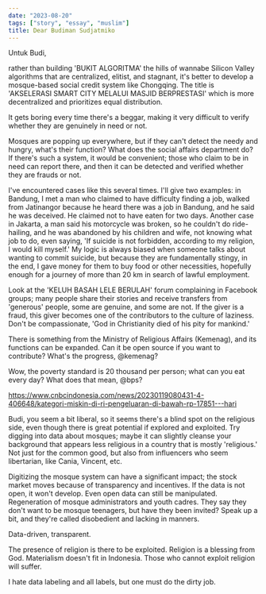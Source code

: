 ```yaml
---
date: "2023-08-20"
tags: ["story", "essay", "muslim"]
title: Dear Budiman Sudjatmiko
---
```


Untuk Budi, 

rather than building 'BUKIT ALGORITMA' the hills of wannabe Silicon Valley algorithms that are centralized, elitist, and stagnant, it's better to develop a mosque-based social credit system like Chongqing. The title is 'AKSELERASI SMART CITY MELALUI MASJID BERPRESTASI' which is more decentralized and prioritizes equal distribution.

It gets boring every time there's a beggar, making it very difficult to verify whether they are genuinely in need or not.

Mosques are popping up everywhere, but if they can't detect the needy and hungry, what's their function? What does the social affairs department do? If there's such a system, it would be convenient; those who claim to be in need can report there, and then it can be detected and verified whether they are frauds or not.

I've encountered cases like this several times. I'll give two examples: in Bandung, I met a man who claimed to have difficulty finding a job, walked from Jatinangor because he heard there was a job in Bandung, and he said he was deceived. He claimed not to have eaten for two days. Another case in Jakarta, a man said his motorcycle was broken, so he couldn't do ride-hailing, and he was abandoned by his children and wife, not knowing what job to do, even saying, 'If suicide is not forbidden, according to my religion, I would kill myself.' My logic is always biased when someone talks about wanting to commit suicide, but because they are fundamentally stingy, in the end, I gave money for them to buy food or other necessities, hopefully enough for a journey of more than 20 km in search of lawful employment.

Look at the 'KELUH BASAH LELE BERULAH' forum complaining in Facebook groups; many people share their stories and receive transfers from 'generous' people, some are genuine, and some are not. If the giver is a fraud, this giver becomes one of the contributors to the culture of laziness. Don't be compassionate, 'God in Christianity died of his pity for mankind.'

There is something from the Ministry of Religious Affairs (Kemenag), and its functions can be expanded. Can it be open source if you want to contribute? What's the progress, @kemenag?

Wow, the poverty standard is 20 thousand per person; what can you eat every day? What does that mean, @bps?

https://www.cnbcindonesia.com/news/20230119080431-4-406648/kategori-miskin-di-ri-pengeluaran-di-bawah-rp-17851---hari

Budi, you seem a bit liberal, so it seems there's a blind spot on the religious side, even though there is great potential if explored and exploited. Try digging into data about mosques; maybe it can slightly cleanse your background that appears less religious in a country that is mostly 'religious.' Not just for the common good, but also from influencers who seem libertarian, like Cania, Vincent, etc.

Digitizing the mosque system can have a significant impact; the stock market moves because of transparency and incentives. If the data is not open, it won't develop. Even open data can still be manipulated. Regeneration of mosque administrators and youth cadres. They say they don't want to be mosque teenagers, but have they been invited? Speak up a bit, and they're called disobedient and lacking in manners.

Data-driven, transparent.

The presence of religion is there to be exploited. Religion is a blessing from God. Materialism doesn't fit in Indonesia. Those who cannot exploit religion will suffer.

I hate data labeling and all labels, but one must do the dirty job.